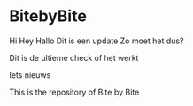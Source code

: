 # BitebyBite



Hi
Hey
Hallo
Dit is een update
Zo moet het dus?

Dit is de ultieme check of het werkt

Iets nieuws

This is the repository of Bite by Bite
